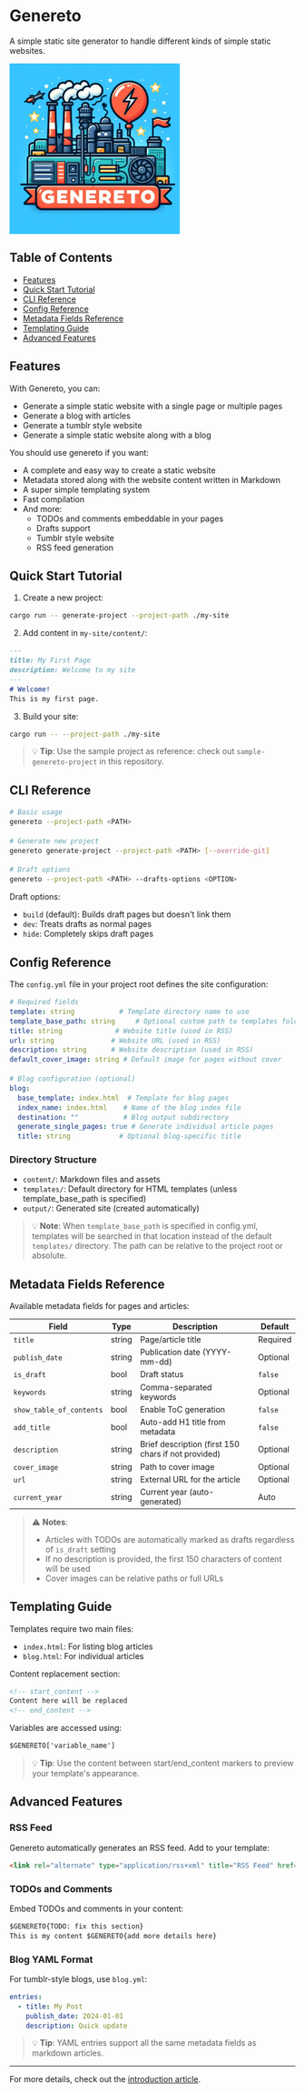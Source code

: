 # Genereto

A simple static site generator to handle different kinds of simple static websites.

[<img src="https://github.com/FedericoPonzi/genereto/raw/main/assets/genereto-logo.jpg" width="300" align="center">](https://github.com/FedericoPonzi/genereto/raw/main/assets/genereto-logo.jpg)

## Table of Contents
- [Features](#features)
- [Quick Start Tutorial](#quick-start-tutorial)
- [CLI Reference](#cli-reference)
- [Config Reference](#config-reference)
- [Metadata Fields Reference](#metadata-fields-reference)
- [Templating Guide](#templating-guide)
- [Advanced Features](#advanced-features)

## Features

With Genereto, you can:
* Generate a simple static website with a single page or multiple pages
* Generate a blog with articles
* Generate a tumblr style website
* Generate a simple static website along with a blog

You should use genereto if you want:
* A complete and easy way to create a static website
* Metadata stored along with the website content written in Markdown
* A super simple templating system
* Fast compilation
* And more:
    * TODOs and comments embeddable in your pages
    * Drafts support
    * Tumblr style website
    * RSS feed generation

## Quick Start Tutorial

1. Create a new project:
```bash
cargo run -- generate-project --project-path ./my-site
```

2. Add content in `my-site/content/`:
```markdown
---
title: My First Page
description: Welcome to my site
---
# Welcome!
This is my first page.
```

3. Build your site:
```bash
cargo run -- --project-path ./my-site
```

> 💡 **Tip**: Use the sample project as reference: check out `sample-genereto-project` in this repository.

## CLI Reference

```bash
# Basic usage
genereto --project-path <PATH>

# Generate new project
genereto generate-project --project-path <PATH> [--override-git]

# Draft options
genereto --project-path <PATH> --drafts-options <OPTION>
```

Draft options:
- `build` (default): Builds draft pages but doesn't link them
- `dev`: Treats drafts as normal pages
- `hide`: Completely skips draft pages

## Config Reference

The `config.yml` file in your project root defines the site configuration:

```yaml
# Required fields
template: string           # Template directory name to use
template_base_path: string     # Optional custom path to templates folder (relative or absolute)
title: string             # Website title (used in RSS)
url: string              # Website URL (used in RSS)
description: string      # Website description (used in RSS)
default_cover_image: string # Default image for pages without cover

# Blog configuration (optional)
blog:
  base_template: index.html  # Template for blog pages
  index_name: index.html    # Name of the blog index file
  destination: ""           # Blog output subdirectory
  generate_single_pages: true # Generate individual article pages
  title: string            # Optional blog-specific title
```

### Directory Structure
- `content/`: Markdown files and assets
- `templates/`: Default directory for HTML templates (unless template_base_path is specified)
- `output/`: Generated site (created automatically)

> 💡 **Note**: When `template_base_path` is specified in config.yml, templates will be searched in that location instead of the default `templates/` directory. The path can be relative to the project root or absolute.

## Metadata Fields Reference

Available metadata fields for pages and articles:

| Field | Type | Description | Default |
|-------|------|-------------|---------|
| `title` | string | Page/article title | Required |
| `publish_date` | string | Publication date (YYYY-mm-dd) | Optional |
| `is_draft` | bool | Draft status | `false` |
| `keywords` | string | Comma-separated keywords | Optional |
| `show_table_of_contents` | bool | Enable ToC generation | `false` |
| `add_title` | bool | Auto-add H1 title from metadata | `false` |
| `description` | string | Brief description (first 150 chars if not provided) | Optional |
| `cover_image` | string | Path to cover image | Optional |
| `url` | string | External URL for the article | Optional |
| `current_year` | string | Current year (auto-generated) | Auto |

> ⚠️ **Notes**: 
> - Articles with TODOs are automatically marked as drafts regardless of `is_draft` setting
> - If no description is provided, the first 150 characters of content will be used
> - Cover images can be relative paths or full URLs

## Templating Guide

Templates require two main files:
- `index.html`: For listing blog articles
- `blog.html`: For individual articles

Content replacement section:
```html
<!-- start_content -->
Content here will be replaced
<!-- end_content -->
```

Variables are accessed using:
```html
$GENERETO['variable_name']
```

> 💡 **Tip**: Use the content between start/end_content markers to preview your template's appearance.

## Advanced Features

### RSS Feed
Genereto automatically generates an RSS feed. Add to your template:
```html
<link rel="alternate" type="application/rss+xml" title="RSS Feed" href="rss.xml" />
```

### TODOs and Comments
Embed TODOs and comments in your content:
```markdown
$GENERETO{TODO: fix this section}
This is my content $GENERETO{add more details here}
```

### Blog YAML Format
For tumblr-style blogs, use `blog.yml`:
```yaml
entries:
  - title: My Post
    publish_date: 2024-01-01
    description: Quick update
```

> 💡 **Tip**: YAML entries support all the same metadata fields as markdown articles.

---

For more details, check out the [introduction article](https://blog.fponzi.me/2023-05-19-one-complex-setup.html).





